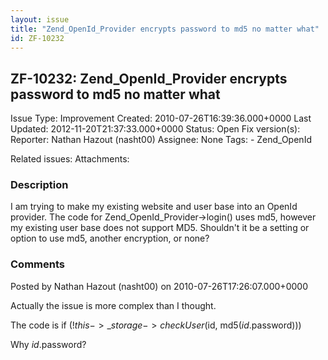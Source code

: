 ```yaml
---
layout: issue
title: "Zend_OpenId_Provider encrypts password to md5 no matter what"
id: ZF-10232
---
```


ZF-10232: Zend\_OpenId\_Provider encrypts password to md5 no matter what
------------------------------------------------------------------------

 Issue Type: Improvement Created: 2010-07-26T16:39:36.000+0000 Last Updated: 2012-11-20T21:37:33.000+0000 Status: Open Fix version(s): 
 Reporter:  Nathan Hazout (nasht00)  Assignee:  None  Tags: - Zend\_OpenId
 
 Related issues: 
 Attachments: 
### Description

I am trying to make my existing website and user base into an OpenId provider. The code for Zend\_OpenId\_Provider->login() uses md5, however my existing user base does not support MD5. Shouldn't it be a setting or option to use md5, another encryption, or none?

 

 

### Comments

Posted by Nathan Hazout (nasht00) on 2010-07-26T17:26:07.000+0000

Actually the issue is more complex than I thought.

The code is if (!$this->\_storage->checkUser($id, md5($id.$password)))

Why $id.$password?

 

 